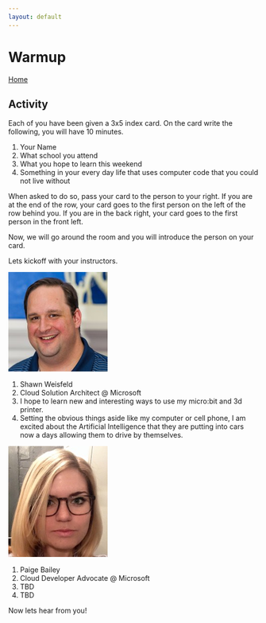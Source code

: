 ```yaml
---
layout: default
---
```


# Warmup
[Home](./)

## Activity

Each of you have been given a 3x5 index card. On the card write the following, you will have 10 minutes. 

1. Your Name
1. What school you attend
1. What you hope to learn this weekend
1. Something in your every day life that uses computer code that you could not live without

When asked to do so, pass your card to the person to your right. If you are at the end of the row, your card goes to the first person on the left of the row behind you. If you are in the back right, your card goes to the first person in the front left. 

Now, we will go around the room and you will introduce the person on your card. 

Lets kickoff with your instructors. 



![Shawn](./assets/img/shawn.jpg)

1. Shawn Weisfeld
1. Cloud Solution Architect @ Microsoft
1. I hope to learn new and interesting ways to use my micro:bit and 3d printer.
1. Setting the obvious things aside like my computer or cell phone, I am excited about the Artificial Intelligence that they are putting into cars now a days allowing them to drive by themselves. 



![Paige](./assets/img/paige.jpg)

1. Paige Bailey
1. Cloud Developer Advocate @ Microsoft
1. TBD
1. TBD

Now lets hear from you!
